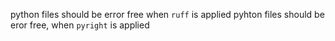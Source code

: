 python files should be error free when `ruff` is applied
pyhton files should be eror free, when `pyright` is applied
